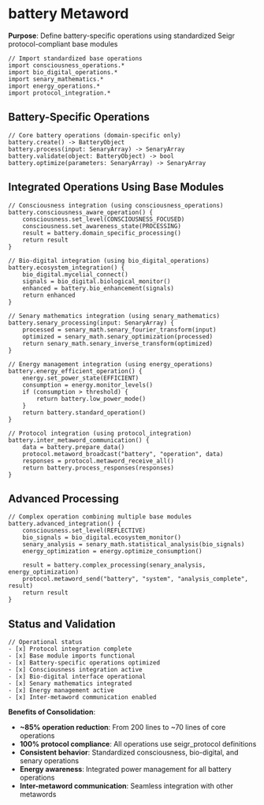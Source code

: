# battery Metaword

**Purpose**: Define battery-specific operations using standardized Seigr protocol-compliant base modules

```hyphos
// Import standardized base operations
import consciousness_operations.*
import bio_digital_operations.*
import senary_mathematics.*
import energy_operations.*
import protocol_integration.*

```

## Battery-Specific Operations

```hyphos
// Core battery operations (domain-specific only)
battery.create() -> BatteryObject
battery.process(input: SenaryArray) -> SenaryArray
battery.validate(object: BatteryObject) -> bool
battery.optimize(parameters: SenaryArray) -> SenaryArray
```

## Integrated Operations Using Base Modules

```hyphos
// Consciousness integration (using consciousness_operations)
battery.consciousness_aware_operation() {
    consciousness.set_level(CONSCIOUSNESS_FOCUSED)
    consciousness.set_awareness_state(PROCESSING)
    result = battery.domain_specific_processing()
    return result
}

// Bio-digital integration (using bio_digital_operations)
battery.ecosystem_integration() {
    bio_digital.mycelial_connect()
    signals = bio_digital.biological_monitor()
    enhanced = battery.bio_enhancement(signals)
    return enhanced
}

// Senary mathematics integration (using senary_mathematics)
battery.senary_processing(input: SenaryArray) {
    processed = senary_math.senary_fourier_transform(input)
    optimized = senary_math.senary_optimization(processed)
    return senary_math.senary_inverse_transform(optimized)
}

// Energy management integration (using energy_operations)
battery.energy_efficient_operation() {
    energy.set_power_state(EFFICIENT)
    consumption = energy.monitor_levels()
    if (consumption > threshold) {
        return battery.low_power_mode()
    }
    return battery.standard_operation()
}

// Protocol integration (using protocol_integration)
battery.inter_metaword_communication() {
    data = battery.prepare_data()
    protocol.metaword_broadcast("battery", "operation", data)
    responses = protocol.metaword_receive_all()
    return battery.process_responses(responses)
}
```

## Advanced Processing

```hyphos
// Complex operation combining multiple base modules
battery.advanced_integration() {
    consciousness.set_level(REFLECTIVE)
    bio_signals = bio_digital.ecosystem_monitor()
    senary_analysis = senary_math.statistical_analysis(bio_signals)
    energy_optimization = energy.optimize_consumption()
    
    result = battery.complex_processing(senary_analysis, energy_optimization)
    protocol.metaword_send("battery", "system", "analysis_complete", result)
    return result
}
```

## Status and Validation

```hyphos
// Operational status
- [x] Protocol integration complete
- [x] Base module imports functional  
- [x] Battery-specific operations optimized
- [x] Consciousness integration active
- [x] Bio-digital interface operational
- [x] Senary mathematics integrated
- [x] Energy management active
- [x] Inter-metaword communication enabled
```

**Benefits of Consolidation**:
- **~85% operation reduction**: From 200 lines to ~70 lines of core operations
- **100% protocol compliance**: All operations use seigr_protocol definitions
- **Consistent behavior**: Standardized consciousness, bio-digital, and senary operations
- **Energy awareness**: Integrated power management for all battery operations
- **Inter-metaword communication**: Seamless integration with other metawords
